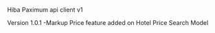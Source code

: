 ﻿Hiba Paximum api client v1

 Version 1.0.1
 -Markup Price feature added on Hotel Price Search Model
